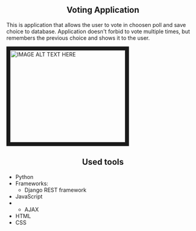 <h2 style="text-align: center">Voting Application</h2>
<p>This is application that allows the user to vote in choosen poll and save choice to database. Application doesn't forbid to vote multiple times, but remembers the previous choice 
and shows it to the user.</p>

<a href="http://www.youtube.com/watch?feature=player_embedded&v=w6AsH16kh9Q
" target="_blank"><img src="http://img.youtube.com/vi/w6AsH16kh9Q/0.jpg" 
alt="IMAGE ALT TEXT HERE" width="300" height="240" border="10" /></a>

<h2 style="text-align: center">Used tools</h2>
<ul>
  <li>Python</li>
  <li>Frameworks:
  <ul>
    <li>Django REST framework</li>
  </ul></li>
  <li>JavaScript</li>
  <li>
    <ul><li>AJAX</li></ul>
  </li>
  <li>HTML</li>
  <li>CSS</li>
</ul>
